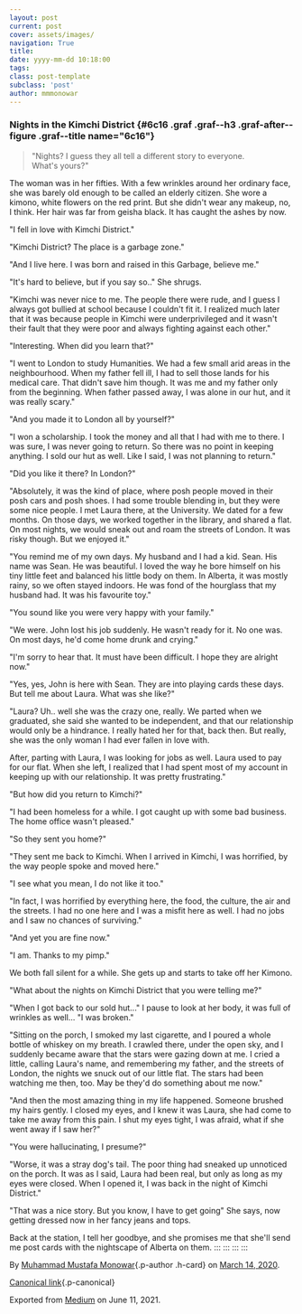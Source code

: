 ```yaml
---
layout: post
current: post
cover: assets/images/
navigation: True
title: 
date: yyyy-mm-dd 10:18:00
tags: 
class: post-template
subclass: 'post'
author: mmmonowar
---
```


### Nights in the Kimchi District {#6c16 .graf .graf--h3 .graf-after--figure .graf--title name="6c16"}

> "Nights? I guess they all tell a different story to everyone.
> What's yours?"

The woman was in her fifties. With a few wrinkles around her ordinary
face, she was barely old enough to be called an elderly citizen. She
wore a kimono, white flowers on the red print. But she didn't wear any
makeup, no, I think. Her hair was far from geisha black. It has caught
the ashes by now.

"I fell in love with Kimchi District."

"Kimchi District? The place is a garbage zone."

"And I live here. I was born and raised in this Garbage, believe me."

"It's hard to believe, but if you say so.." She shrugs.

"Kimchi was never nice to me. The people there were rude, and I guess I
always got bullied at school because I couldn't fit it. I realized much
later that it was because people in Kimchi were underprivileged and it
wasn't their fault that they were poor and always fighting against each
other."

"Interesting. When did you learn that?"

"I went to London to study Humanities. We had a few small arid areas in
the neighbourhood. When my father fell ill, I had to sell those lands
for his medical care. That didn't save him though. It was me and my
father only from the beginning. When father passed away, I was alone in
our hut, and it was really scary."

"And you made it to London all by yourself?"

"I won a scholarship. I took the money and all that I had with me to
there. I was sure, I was never going to return. So there was no point in
keeping anything. I sold our hut as well. Like I said, I was not
planning to return."

"Did you like it there? In London?"

"Absolutely, it was the kind of place, where posh people moved in their
posh cars and posh shoes. I had some trouble blending in, but they were
some nice people. I met Laura there, at the University. We dated for a
few months. On those days, we worked together in the library, and shared
a flat. On most nights, we would sneak out and roam the streets of
London. It was risky though. But we enjoyed it."

"You remind me of my own days. My husband and I had a kid. Sean. His
name was Sean. He was beautiful. I loved the way he bore himself on his
tiny little feet and balanced his little body on them. In Alberta, it
was mostly rainy, so we often stayed indoors. He was fond of the
hourglass that my husband had. It was his favourite toy."

"You sound like you were very happy with your family."

"We were. John lost his job suddenly. He wasn't ready for it. No one
was. On most days, he'd come home drunk and crying."

"I'm sorry to hear that. It must have been difficult. I hope they are
alright now."

"Yes, yes, John is here with Sean. They are into playing cards these
days. But tell me about Laura. What was she like?"

"Laura? Uh.. well she was the crazy one, really. We parted when we
graduated, she said she wanted to be independent, and that our
relationship would only be a hindrance. I really hated her for that,
back then. But really, she was the only woman I had ever fallen in love
with.

After, parting with Laura, I was looking for jobs as well. Laura used to
pay for our flat. When she left, I realized that I had spent most of my
account in keeping up with our relationship. It was pretty frustrating."

"But how did you return to Kimchi?"

"I had been homeless for a while. I got caught up with some bad
business. The home office wasn't pleased."

"So they sent you home?"

"They sent me back to Kimchi. When I arrived in Kimchi, I was horrified,
by the way people spoke and moved here."

"I see what you mean, I do not like it too."

"In fact, I was horrified by everything here, the food, the culture, the
air and the streets. I had no one here and I was a misfit here as well.
I had no jobs and I saw no chances of surviving."

"And yet you are fine now."

"I am. Thanks to my pimp."

We both fall silent for a while. She gets up and starts to take off her
Kimono.

"What about the nights on Kimchi District that you were telling me?"

"When I got back to our sold hut..." I pause to look at her body, it was
full of wrinkles as well... "I was broken."

"Sitting on the porch, I smoked my last cigarette, and I poured a whole
bottle of whiskey on my breath. I crawled there, under the open sky, and
I suddenly became aware that the stars were gazing down at me. I cried a
little, calling Laura's name, and remembering my father, and the streets
of London, the nights we snuck out of our little flat. The stars had
been watching me then, too. May be they'd do something about me now."

"And then the most amazing thing in my life happened. Someone brushed my
hairs gently. I closed my eyes, and I knew it was Laura, she had come to
take me away from this pain. I shut my eyes tight, I was afraid, what if
she went away if I saw her?"

"You were hallucinating, I presume?"

"Worse, it was a stray dog's tail. The poor thing had sneaked up
unnoticed on the porch. It was as I said, Laura had been real, but only
as long as my eyes were closed. When I opened it, I was back in the
night of Kimchi District."

"That was a nice story. But you know, I have to get going" She says, now
getting dressed now in her fancy jeans and tops.

Back at the station, I tell her goodbye, and she promises me that she'll
send me post cards with the nightscape of Alberta on them.
:::
:::
:::
:::

By [Muhammad Mustafa Monowar](https://medium.com/@mmmonowar){.p-author
.h-card} on [March 14, 2020](https://medium.com/p/76c74cf93d7b).

[Canonical
link](https://medium.com/@mmmonowar/nights-in-the-kimchi-district-76c74cf93d7b){.p-canonical}

Exported from [Medium](https://medium.com) on June 11, 2021.
